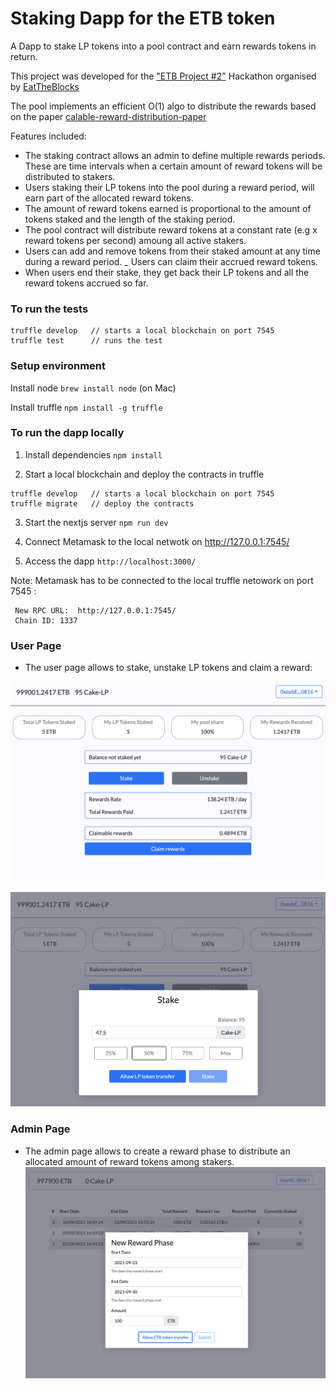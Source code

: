 # Staking Dapp for the ETB token

A Dapp to stake LP tokens into a pool contract and earn rewards tokens in return.

This project was developed for the ["ETB Project #2"](https://github.com/jklepatch/eattheblocks/tree/master/etb-projects/project2-staking) Hackathon organised by [EatTheBlocks](https://www.youtube.com/c/EatTheBlocks/about)

The pool implements an efficient O(1) algo to distribute the rewards based on the paper [calable-reward-distribution-paper](https://uploads-ssl.webflow.com/5ad71ffeb79acc67c8bcdaba/5ad8d1193a40977462982470_scalable-reward-distribution-paper.pdf)

Features included:

- The staking contract allows an admin to define multiple rewards periods. These are time intervals when a certain amount of reward tokens will be distributed to stakers.
- Users staking their LP tokens into the pool during a reward period, will earn part of the allocated reward tokens.
- The amount of reward tokens earned is proportional to the amount of tokens staked and the length of the staking period.
- The pool contract will distribute reward tokens at a constant rate (e.g x reward tokens per second) amoung all active stakers.
- Users can add and remove tokens from their staked amount at any time during a reward period.
  \_ Users can claim their accrued reward tokens.
- When users end their stake, they get back their LP tokens and all the reward tokens accrued so far.

### To run the tests

```
truffle develop   // starts a local blockchain on port 7545
truffle test      // runs the test

```

### Setup environment

Install node
`brew install node` (on Mac)

Install truffle
`npm install -g truffle`

### To run the dapp locally

1. Install dependencies
   `npm install`

2. Start a local blockchain and deploy the contracts in truffle

```
truffle develop   // starts a local blockchain on port 7545
truffle migrate   // deploy the contracts
```

3. Start the nextjs server
   `npm run dev`

4. Connect Metamask to the local netwotk on http://127.0.0.1:7545/

5. Access the dapp
   `http://localhost:3000/`

Note:
Metamask has to be connected to the local truffle netowork on port 7545 :

```
 New RPC URL:  http://127.0.0.1:7545/
 Chain ID: 1337
```

### User Page

- The user page allows to stake, unstake LP tokens and claim a reward:

![User Page](./doc/images/user-page.png?raw=true)

![Stake Modal](./doc/images/stake-modal.png?raw=true)

### Admin Page

- The admin page allows to create a reward phase to distribute an allocated amount of reward tokens among stakers.
  ![Admin Page](./doc/images/admin-page.png?raw=true)
